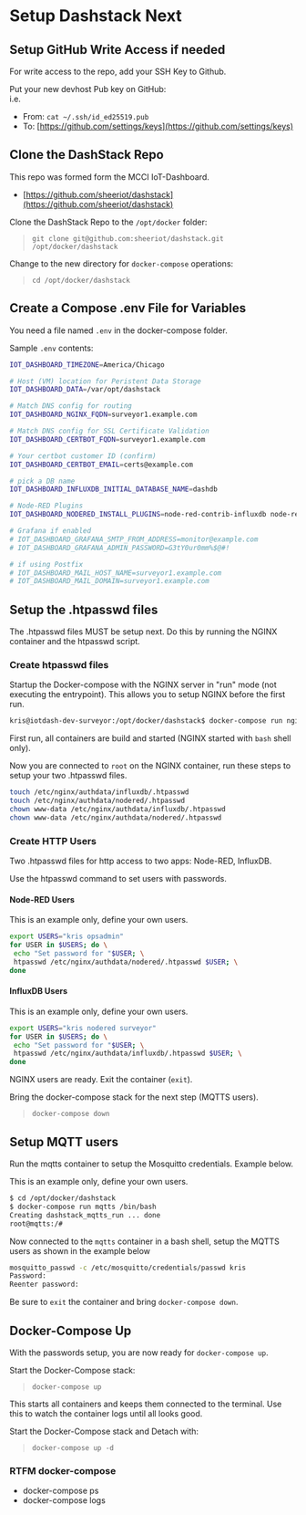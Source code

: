 # Setup Dashstack Next

## Setup GitHub Write Access if needed

For write access to the repo, add your SSH Key to Github.

Put your new devhost Pub key on GitHub:\
i.e.

* From: `cat ~/.ssh/id_ed25519.pub`
* To: [https://github.com/settings/keys](https://github.com/settings/keys)

## Clone the DashStack Repo

This repo was formed form the MCCI IoT-Dashboard.

* [https://github.com/sheeriot/dashstack](https://github.com/sheeriot/dashstack)

Clone the DashStack Repo to the `/opt/docker` folder:

>`git clone git@github.com:sheeriot/dashstack.git /opt/docker/dashstack`

Change to the new directory for `docker-compose` operations:

>`cd /opt/docker/dashstack`

## Create a Compose .env File for Variables

You need a file named `.env` in the docker-compose folder.

Sample `.env` contents:

```bash
IOT_DASHBOARD_TIMEZONE=America/Chicago

# Host (VM) location for Peristent Data Storage
IOT_DASHBOARD_DATA=/var/opt/dashstack

# Match DNS config for routing
IOT_DASHBOARD_NGINX_FQDN=surveyor1.example.com

# Match DNS config for SSL Certificate Validation
IOT_DASHBOARD_CERTBOT_FQDN=surveyor1.example.com

# Your certbot customer ID (confirm)
IOT_DASHBOARD_CERTBOT_EMAIL=certs@example.com

# pick a DB name
IOT_DASHBOARD_INFLUXDB_INITIAL_DATABASE_NAME=dashdb

# Node-RED Plugins
IOT_DASHBOARD_NODERED_INSTALL_PLUGINS=node-red-contrib-influxdb node-red-node-base64

# Grafana if enabled
# IOT_DASHBOARD_GRAFANA_SMTP_FROM_ADDRESS=monitor@example.com
# IOT_DASHBOARD_GRAFANA_ADMIN_PASSWORD=G3tY0ur0mm%$@#!

# if using Postfix
# IOT_DASHBOARD_MAIL_HOST_NAME=surveyor1.example.com
# IOT_DASHBOARD_MAIL_DOMAIN=surveyor1.example.com
```

## Setup the .htpasswd files

The .htpasswd files MUST be setup next. Do this by running the NGINX container and the htpasswd script.

### Create htpasswd files

Startup the Docker-compose with the NGINX server in "run" mode (not executing the entrypoint). This allows you to setup NGINX before the first run.

```bash
kris@iotdash-dev-surveyor:/opt/docker/dashstack$ docker-compose run nginx bash
```

First run, all containers are build and started (NGINX started with `bash` shell only).

Now you are connected to `root` on the NGINX container, run these steps to setup your two .htpasswd files.

```bash
touch /etc/nginx/authdata/influxdb/.htpasswd
touch /etc/nginx/authdata/nodered/.htpasswd
chown www-data /etc/nginx/authdata/influxdb/.htpasswd
chown www-data /etc/nginx/authdata/nodered/.htpasswd
```

### Create HTTP Users

Two .htpasswd files for http access to two apps: Node-RED, InfluxDB.

Use the htpasswd command to set users with passwords.

#### Node-RED Users

This is an example only, define your own users.

```bash
export USERS="kris opsadmin"
for USER in $USERS; do \
 echo "Set password for "$USER; \
 htpasswd /etc/nginx/authdata/nodered/.htpasswd $USER; \
done
```

#### InfluxDB Users

This is an example only, define your own users.

```bash
export USERS="kris nodered surveyor"
for USER in $USERS; do \
 echo "Set password for "$USER; \
 htpasswd /etc/nginx/authdata/influxdb/.htpasswd $USER; \
done
```

NGINX users are ready. Exit the container (`exit`).

Bring the docker-compose stack for the next step (MQTTS users).

> `docker-compose down`


## Setup MQTT users

Run the mqtts container to setup the Mosquitto credentials. Example below.

This is an example only, define your own users.

```bash
$ cd /opt/docker/dashstack
$ docker-compose run mqtts /bin/bash
Creating dashstack_mqtts_run ... done
root@mqtts:/#
```

Now connected to the `mqtts` container in a bash shell, setup the MQTTS users as shown in the example below

```bash
mosquitto_passwd -c /etc/mosquitto/credentials/passwd kris
Password: 
Reenter password:
```

Be sure to `exit` the container and bring `docker-compose down`.

## Docker-Compose Up

With the passwords setup, you are now ready for `docker-compose up`.

Start the Docker-Compose stack:

> `docker-compose up`

This starts all containers and keeps them connected to the terminal. Use this to watch the container logs until all looks good.

Start the Docker-Compose stack and Detach with:

> `docker-compose up -d`

### RTFM docker-compose

* docker-compose ps
* docker-compose logs
